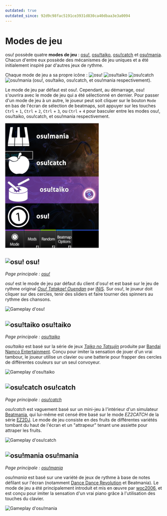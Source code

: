 ```yaml
---
outdated: true
outdated_since: 92d9c98fac5191ce3931d830ca40dbaa3e3a0094
---
```


# Modes de jeu

osu! possède quatre **modes de jeu** : [osu!](#-osu!), [osu!taiko](#-osu!taiko), [osu!catch](#-osu!catch) et [osu!mania](#-osu!mania). Chacun d'entre eux possède des mécanismes de jeu uniques et a été initialement inspiré par d'autres jeux de rythme.

Chaque mode de jeu a sa propre icône : ![][osu!] ![][osu!taiko] ![][osu!catch] ![][osu!mania] (osu!, osu!taiko, osu!catch, et osu!mania respectivement).

Le mode de jeu par défaut est osu!. Cependant, au démarrage, osu! s'ouvrira avec le mode de jeu qui a été sélectionné en dernier. Pour passer d'un mode de jeu à un autre, le joueur peut soit cliquer sur le bouton `Mode` en bas de l'écran de sélection de beatmaps, soit appuyer sur les touches `Ctrl` + `1`, `Ctrl` + `2`, `Ctrl` + `3`, ou `Ctrl` + `4` pour basculer entre les modes osu!, osu!taiko, osu!catch, et osu!mania respectivement.

![Interface de sélection du mode](/wiki/shared/Interface_mode.png "Interface de sélection du mode")

## ![][osu!] osu!

*Page principale : [osu!](osu!)*

*osu!* est le mode de jeu par défaut du client d'osu! et est basé sur le jeu de rythme original *[Osu! Tatakae! Ouendan](https://fr.wikipedia.org/wiki/Osu!_Tatakae!_Ouendan)* par [iNiS](https://fr.wikipedia.org/wiki/INiS). Sur osu!, le joueur doit cliquer sur des cercles, tenir des sliders et faire tourner des spinners au rythme des chansons.

![Gameplay d'osu!](/wiki/shared/osu-gameplay.jpg "Gameplay d'osu!")

## ![][osu!taiko] osu!taiko

*Page principale : [osu!taiko](osu!taiko)*

*osu!taiko* est basé sur la série de jeux *[Taiko no Tatsujin](https://fr.wikipedia.org/wiki/Taiko_no_Tatsujin)* produite par [Bandai Namco Entertainment](https://fr.wikipedia.org/wiki/Bandai_Namco_Entertainment). Conçu pour imiter la sensation de jouer d'un vrai tambour, le joueur utilise un clavier ou une batterie pour frapper des cercles de différentes couleurs sur un seul convoyeur.

![Gameplay d'osu!taiko](/wiki/shared/taiko-gameplay.jpg "Gameplay d'osu!taiko")

## ![][osu!catch] osu!catch

*Page principale : [osu!catch](osu!catch)*

*osu!catch* est vaguement basé sur un mini-jeu à l'intérieur d'un simulateur [Beatmania](https://fr.wikipedia.org/wiki/Beatmania), qui lui-même est censé être basé sur le mode *EZ2CATCH* de la série [EZ2DJ](https://en.wikipedia.org/wiki/EZ2DJ). Le mode de jeu consiste en des fruits de différentes variétés tombant du haut de l'écran et un "attrapeur" tenant une assiette pour attraper les fruits.

![Gameplay d'osu!catch](/wiki/shared/catch-gameplay.jpg "Gameplay d'osu!catch")

## ![][osu!mania] osu!mania

*Page principale : [osu!mania](osu!mania)*

*osu!mania* est basé sur une variété de jeux de rythme à base de notes défilant sur l'écran (notamment [Dance Dance Revolution](https://fr.wikipedia.org/wiki/Dance_Dance_Revolution) et Beatmania). Le mode de jeu a été principalement introduit et mis en œuvre par [woc2006](https://osu.ppy.sh/users/1105845), et est conçu pour imiter la sensation d'un vrai piano grâce à l'utilisation des touches du clavier.

![Gameplay d'osu!mania](/wiki/shared/mania-gameplay.jpg "Gameplay d'osu!mania")

[osu!]: /wiki/shared/mode/osu.png "osu!"
[osu!taiko]: /wiki/shared/mode/taiko.png "osu!taiko"
[osu!catch]: /wiki/shared/mode/catch.png "osu!catch"
[osu!mania]: /wiki/shared/mode/mania.png "osu!mania"
